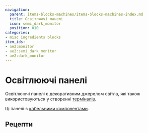 ```yaml
---
navigation:
  parent: items-blocks-machines/items-blocks-machines-index.md
  title: Освітлюючі панелі
  icon: semi_dark_monitor
  position: 010
categories:
- misc ingredients blocks
item_ids:
- ae2:monitor
- ae2:semi_dark_monitor
- ae2:dark_monitor
---
```


# Освітлюючі панелі

<GameScene zoom="6" background="transparent">
  <ImportStructure src="../assets/assemblies/illuminated_panels.snbt" />
  <IsometricCamera yaw="-75" pitch="30" />
</GameScene>

Освітлюючі панелі є декоративним джерелом світла, які також використовуються у створенні [терміналів](terminals.md).

Ці панелі є [кабельними компонентами](../ae2-mechanics/cable-subparts.md).

## Рецепти

<Row>
  <RecipeFor id="monitor" />

  <RecipeFor id="semi_dark_monitor" />

  <RecipeFor id="dark_monitor" />
</Row>
